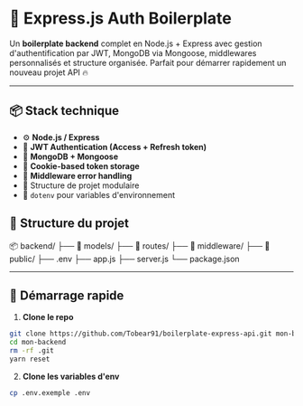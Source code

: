 # 🚀 Express.js Auth Boilerplate

Un **boilerplate backend** complet en Node.js + Express avec gestion d'authentification par JWT, MongoDB via Mongoose, middlewares personnalisés et structure organisée. Parfait pour démarrer rapidement un nouveau projet API 🔥

---

## 📦 Stack technique

- ⚙️ **Node.js / Express**
- 🔐 **JWT Authentication (Access + Refresh token)**
- 🍃 **MongoDB + Mongoose**
- 🍪 **Cookie-based token storage**
- 🧱 **Middleware error handling**
- 📂 Structure de projet modulaire
- 🔧 `dotenv` pour variables d'environnement

## 🧭 Structure du projet

📦 backend/
├── 📁 models/
├── 📁 routes/
├── 📁 middleware/
├── 📁 public/
├── .env
├── app.js
├── server.js
└── package.json

---

## 🚀 Démarrage rapide

1. **Clone le repo**

```bash
git clone https://github.com/Tobear91/boilerplate-express-api.git mon-backend
cd mon-backend
rm -rf .git
yarn reset
```

2. **Clone les variables d'env**

```bash
cp .env.exemple .env
```